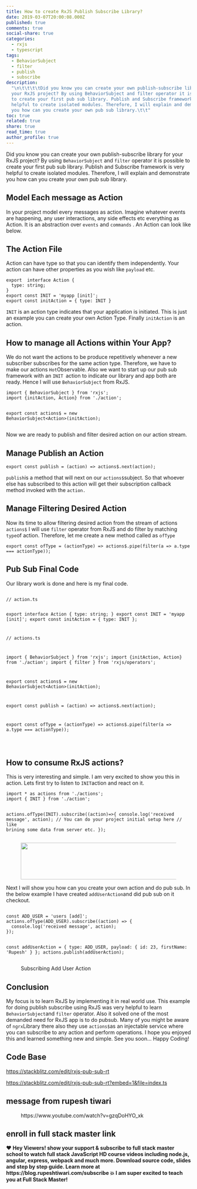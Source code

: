 ```yaml
---
title: How to create RxJS Publish Subscribe Library?
date: 2019-03-07T20:00:08.000Z
published: true
comments: true
social-share: true
categories:
  - rxjs
  - typescript
tags:
  - BehaviorSubject
  - filter
  - publish
  - subscribe
description:
  "\n\t\t\t\tDid you know you can create your own publish-subscribe library for
  your RxJS project? By using BehaviorSubject and filter operator it is possible
  to create your first pub sub library. Publish and Subscribe framework is very
  helpful to create isolated modules. Therefore, I will explain and demonstrate
  you how can you create your own pub sub library.\t\t"
toc: true
related: true
share: true
read_time: true
author_profile: true
---
```


<p><!-- wp:paragraph --></p>
<p>Did you know you can create your own publish-subscribe library for your RxJS project? By using <code>BehaviorSubject</code> and <code>filter</code> operator it is possible to create your first pub sub library. Publish and Subscribe framework is very helpful to create isolated modules. Therefore, I will explain and demonstrate you how can you create your own pub sub library.  </p>
<p><!-- /wp:paragraph --></p>
<p><!-- wp:heading --></p>
<h2>Model Each message as Action</h2>
<p><!-- /wp:heading --></p>
<p><!-- wp:paragraph --></p>
<p>In your project model every messages as action. Imagine whatever events are happening, any user interactions, any side effects etc everything as Action. It is an abstraction over <code>events</code> and <code>commands</code> . An Action can look like below.</p>
<p><!-- /wp:paragraph --></p>
<p><!-- wp:heading --></p>
<h2>The Action File</h2>
<p><!-- /wp:heading --></p>
<p><!-- wp:paragraph --></p>
<p>Action can have type so that you can identify them independently. Your action can have other properties as you wish like <code>payload</code> etc. </p>
<p><!-- /wp:paragraph --></p>
<p><!-- wp:code --></p>
<pre class="wp-block-code"><code>export  interface Action {
  type: string;
}
export const INIT = 'myapp [init]';
export const initAction = { type: INIT }</code></pre>
<p><!-- /wp:code --></p>
<p><!-- wp:paragraph --></p>
<p><code>INIT</code> is an action type indicates that your application is initiated. This is just an example you can create your own Action Type. Finally <code>initAction</code> is an action.</p>
<p><!-- /wp:paragraph --></p>
<p><!-- wp:heading --></p>
<h2>How to manage all Actions within Your App?</h2>
<p><!-- /wp:heading --></p>
<p><!-- wp:paragraph --></p>
<p>We do not want the actions to be produce repetitively whenever a new subscriber subscribes for the same action type. Therefore, we have to make our actions <code>Hot</code>Observable. Also we want to start up our pub sub framework with an <code>INIT </code>action to indicate our library and app both are ready. Hence I will use <code>BehaviorSubject</code> from RxJS. </p>
<p><!-- /wp:paragraph --></p>
<p><!-- wp:code --></p>
<pre class="wp-block-code"><code>import { BehaviorSubject } from 'rxjs';
import {initAction, Action} from './action';

export const actions$ = new BehaviorSubject&lt;Action>(initAction);</code></pre>

<p><!-- /wp:code --></p>
<p><!-- wp:paragraph --></p>
<p>Now we are ready to publish and filter desired action on our action stream. </p>
<p><!-- /wp:paragraph --></p>
<p><!-- wp:heading --></p>
<h2>Manage Publish an Action</h2>
<p><!-- /wp:heading --></p>
<p><!-- wp:code --></p>
<pre class="wp-block-code"><code>export const publish = (action) => actions$.next(action);</code></pre>
<p><!-- /wp:code --></p>
<p><!-- wp:paragraph --></p>
<p><code>publish</code>is a method that will next on our <code>actions$</code>subject. So that whoever else has subscribed to this action will get their subscription callback method invoked with the <code>action.</code></p>
<p><!-- /wp:paragraph --></p>
<p><!-- wp:heading --></p>
<h2>Manage Filtering Desired Action</h2>
<p><!-- /wp:heading --></p>
<p><!-- wp:paragraph --></p>
<p>Now its time to allow filtering desired action from the stream of actions <code>actions$</code> I will use <code>filter</code> operator from RxJS and do filter by matching <code>type</code>of action. Therefore, let me create a  new method called as <code>ofType</code></p>
<p><!-- /wp:paragraph --></p>
<p><!-- wp:code --></p>
<pre class="wp-block-code"><code>export const ofType = (actionType) => actions$.pipe(filter(a => a.type === actionType));
</code></pre>
<p><!-- /wp:code --></p>
<p><!-- wp:heading --></p>
<h2>Pub Sub Final Code </h2>
<p><!-- /wp:heading --></p>
<p><!-- wp:paragraph --></p>
<p>Our library work is done and here is my final code.</p>
<p><!-- /wp:paragraph --></p>
<p><!-- wp:image {"align":"center","id":1089} --></p>
<div class="wp-block-image">
<figure class="aligncenter"><img src="{{ site.baseurl }}/assets/2019/03/background-beverage-career-1855233.jpg?fit=840%2C628&amp;ssl=1" alt="" class="wp-image-1089" /></figure>
</div>
<p><!-- /wp:image --></p>
<p><!-- wp:code --></p>
<pre class="wp-block-code"><code>// action.ts

export interface Action { type: string; } export const INIT = 'myapp [init]';
export const initAction = { type: INIT };

// actions.ts

import { BehaviorSubject } from 'rxjs'; import {initAction, Action} from
'./action'; import { filter } from 'rxjs/operators';

export const actions$ = new BehaviorSubject&lt;Action>(initAction);

export const publish = (action) => actions$.next(action);

export const ofType = (actionType) => actions$.pipe(filter(a => a.type ===
actionType));

</code></pre>

<p><!-- /wp:code --></p>
<p><!-- wp:heading --></p>
<h2>How to consume RxJS actions?</h2>
<p><!-- /wp:heading --></p>
<p><!-- wp:paragraph --></p>
<p>This is very interesting and simple. I am very excited to show you this in action. Lets first try to listen to <code>INIT</code>action and react on it.</p>
<p><!-- /wp:paragraph --></p>
<p><!-- wp:code --></p>
<pre class="wp-block-code"><code>import * as actions from './actions';
import { INIT } from './action';

actions.ofType(INIT).subscribe((action)=>{ console.log('received message',
action); // You can do your project initial setup here // like brining some data
from server etc. }); </code></pre>

<p><!-- /wp:code --></p>
<p><!-- wp:image {"id":1090,"width":458,"height":100} --></p>
<figure class="wp-block-image is-resized"><img src="{{ site.baseurl }}/assets/2019/03/subscribing-init.png" alt="" class="wp-image-1090" width="458" height="100" /></figure>
<p><!-- /wp:image --></p>
<p><!-- wp:paragraph --></p>
<p>Next I will show you how can you create your own action and do pub sub. In the below example I have created <code>addUserAction</code>and did pub sub on it checkout.</p>
<p><!-- /wp:paragraph --></p>
<p><!-- wp:code --></p>
<pre class="wp-block-code"><code>
const ADD_USER = 'users [add]';
actions.ofType(ADD_USER).subscribe((action) => {
  console.log('received message', action);
});

const addUserAction = { type: ADD_USER, payload: { id: 23, firstName: 'Rupesh' }
}; actions.publish(addUserAction); </code></pre>

<p><!-- /wp:code --></p>
<p><!-- wp:image {"id":1091} --></p>
<figure class="wp-block-image"><img src="{{ site.baseurl }}/assets/2019/03/subscribing-add-user.png" alt="" class="wp-image-1091" /><br />
<figcaption>Subscribing Add User Action</p>
</figcaption>
</figure>
<p><!-- /wp:image --></p>
<p><!-- wp:heading --></p>
<h2>Conclusion</h2>
<p><!-- /wp:heading --></p>
<p><!-- wp:paragraph --></p>
<p>My focus is to learn RxJS by implementing it in real world use. This example for doing publish subscribe using RxJS was very helpful to learn <code>BehaviorSubject</code>and <code>filter</code> operator. Also it solved one of the most demanded need for RxJS app is to do pubsub. Many of you might be aware of <code>ngrx</code>Library there also they use <code>actions$</code>as an injectable service where you can subscribe to any action and perform operations. I hope you enjoyed this and learned something new and simple. See you soon... Happy Coding!</p>
<p><!-- /wp:paragraph --></p>
<p><!-- wp:heading --></p>
<h2>Code Base</h2>
<p><!-- /wp:heading --></p>
<p><!-- wp:paragraph --></p>
<p><a href="https://stackblitz.com/edit/rxjs-pub-sub-rt">https://stackblitz.com/edit/rxjs-pub-sub-rt</a></p>
<p><!-- /wp:paragraph --></p>
<p><!-- wp:paragraph --></p>
<p><a href="https://stackblitz.com/edit/rxjs-pub-sub-rt?embed=1&amp;file=index.ts">https://stackblitz.com/edit/rxjs-pub-sub-rt?embed=1&amp;file=index.ts</a></p>
<p><!-- /wp:paragraph --></p>
<p><!-- wp:heading --></p>
<h2>message from rupesh tiwari</h2>
<p><!-- /wp:heading --></p>
<p><!-- wp:core-embed/youtube {"url":"https://www.youtube.com/watch?v=gzqDoHYO_xk","type":"video","providerNameSlug":"youtube","className":"wp-embed-aspect-16-9 wp-has-aspect-ratio"} --></p>
<figure class="wp-block-embed-youtube wp-block-embed is-type-video is-provider-youtube wp-embed-aspect-16-9 wp-has-aspect-ratio">
<div class="wp-block-embed__wrapper">
https://www.youtube.com/watch?v=gzqDoHYO_xk
</div>
</figure>
<p><!-- /wp:core-embed/youtube --></p>
<p><!-- wp:heading --></p>
<h2>enroll in full stack master link</h2>
<p><!-- /wp:heading --></p>
<p><!-- wp:paragraph --></p>
<p><strong>❤️ Hey Viewers! show your support &amp; subscribe to full stack master school to watch full stack JavaScript HD course videos including node.js, angular, express, webpack and much more. Download source code, slides and step by step guide. Learn more at https://blog.rupeshtiwari.com/subscribe 💥 I am super excited to teach you at Full Stack Master!</strong></p>
<p><!-- /wp:paragraph --></p>
<p><!-- wp:image {"id":3402,"sizeSlug":"large","linkDestination":"custom"} --></p>
<figure class="wp-block-image size-large"><a href="https://blog.rupeshtiwari.com/subscribe"><img src="{{ site.baseurl }}/assets/2019/03/plan-subscription-3.jpg?fit=605%2C1024&amp;ssl=1" alt="" class="wp-image-3402" /></a></figure>
<p><!-- /wp:image --></p>
<p><!-- wp:paragraph --></p>
<p><!-- /wp:paragraph --></p>
